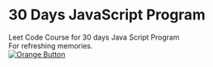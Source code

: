# 30 Days JavaScript Program

Leet Code Course for 30 days Java Script Program
<br>
For refreshing memories.
<br>
[![Orange Button]][Link]   

<!---------------------------------------------------------------------------->

[Link]: https://leetcode.com/studyplan/30-days-of-javascript/
[Shield]: Types/Shield.md
[KBD]: Types/KBD.md


<!---------------------------------[ Badges ]---------------------------------->
[Orange Button]: https://img.shields.io/badge/Leetcode-orange?style=flat-square
